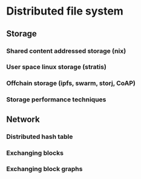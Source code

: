 # Distributed file system

## Storage
### Shared content addressed storage (nix)
### User space linux storage (stratis)
### Offchain storage (ipfs, swarm, storj, CoAP)
### Storage performance techniques

## Network
### Distributed hash table
### Exchanging blocks
### Exchanging block graphs




